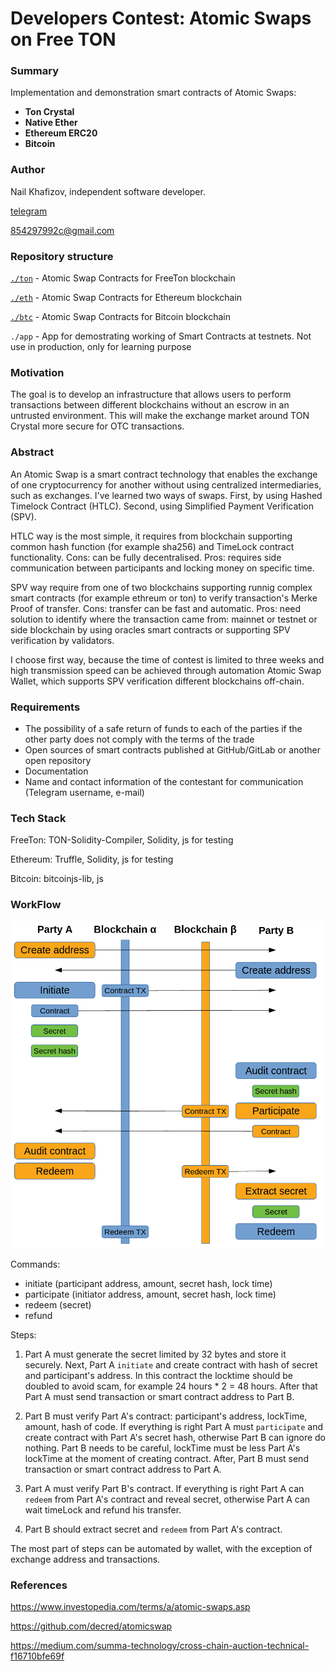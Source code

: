 # Developers Contest: Atomic Swaps on Free TON

### Summary

Implementation and demonstration smart contracts of Atomic Swaps:
- **Ton Crystal**
- **Native Ether**
- **Ethereum ERC20**
- **Bitcoin**

### Author

Nail Khafizov, independent software developer.

[telegram](https://t.me/nailkhaf)

854297992c@gmail.com

### Repository structure

[`./ton`](https://github.com/nailkhaf/freeton-atomic-swap/tree/master/ton) - Atomic Swap Contracts for FreeTon blockchain

[`./eth`](https://github.com/nailkhaf/freeton-atomic-swap/tree/master/eth) - Atomic Swap Contracts for Ethereum blockchain

[`./btc`](https://github.com/nailkhaf/freeton-atomic-swap/tree/master/ton) - Atomic Swap Contracts for Bitcoin blockchain

`./app` - App for demostrating working of Smart Contracts at testnets. Not use in production, only for learning purpose

### Motivation

The goal is to develop an infrastructure that allows users to perform transactions between different blockchains without an escrow in an untrusted environment. This will make the exchange market around TON Crystal more secure for OTC transactions.

### Abstract 

An Atomic Swap is a smart contract technology that enables the exchange of one cryptocurrency for another without using centralized intermediaries, such as exchanges. I've learned two ways of swaps. First, by using Hashed Timelock Contract (HTLC). Second, using Simplified Payment Verification (SPV).

HTLC way is the most simple, it requires from blockchain supporting common hash function (for example sha256) and TimeLock contract functionality. Cons: can be fully decentralised. Pros: requires side communication between participants and locking money on specific time.

SPV way require from one of two blockchains supporting runnig complex smart contracts (for example ethreum or ton) to verify transaction's Merke Proof of transfer. Cons: transfer can be fast and automatic. Pros: need solution to identify where the transaction came from: mainnet or testnet or side blockchain by using oracles smart contracts or supporting SPV verification by validators.

I choose first way, because the time of contest is limited to three weeks and high transmission speed can be achieved through automation Atomic Swap Wallet, which supports SPV verification different blockchains off-chain.

### Requirements

* The possibility of a safe return of funds to each of the parties if the other party does not comply with the terms of the trade
* Open sources of smart contracts published at GitHub/GitLab or another open repository
* Documentation
* Name and contact information of the contestant for communication (Telegram username, e-mail)

### Tech Stack

FreeTon: TON-Solidity-Compiler, Solidity, js for testing

Ethereum: Truffle, Solidity, js for testing

Bitcoin: bitcoinjs-lib, js

### WorkFlow

![workflow image](./workflow.png)

Commands:

* initiate (participant address, amount, secret hash, lock time)
* participate (initiator address, amount, secret hash, lock time)
* redeem (secret)
* refund 

Steps:

1. Part A must generate the secret limited by 32 bytes and store it securely. Next, Part A `initiate` and create contract with hash of secret and participant's address. In this contract the locktime should be doubled to avoid scam, for example 24 hours * 2 = 48 hours. After that Part A must send transaction or smart contract address to Part B. 

2. Part B must verify Part A's contract: participant's address, lockTime, amount, hash of code. If everything is right Part A must `participate` and create contract with Part A's secret hash, otherwise Part B can ignore do nothing. Part B needs to be careful, lockTime must be less Part A's lockTime at the moment of creating contract. After, Part B must send transaction or smart contract address to Part A.

3. Part A must verify Part B's contract. If everything is right Part A can `redeem` from Part A's contract and reveal secret, otherwise Part A can wait timeLock and refund his transfer. 

4. Part B should extract secret and `redeem` from Part A's contract.

The most part of steps can be automated by wallet, with the exception of exchange address and transactions.

### References

https://www.investopedia.com/terms/a/atomic-swaps.asp

https://github.com/decred/atomicswap

https://medium.com/summa-technology/cross-chain-auction-technical-f16710bfe69f
